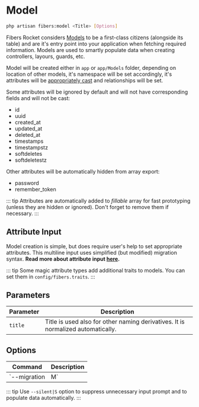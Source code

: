 # Model

```bash
php artisan fibers:model <Title> [Options]
```

Fibers Rocket considers [Models](https://laravel.com/docs/eloquent) to be a first-class citizens (alongside its table) and are it's entry point into your application when fetching required information. Models are used to smartly populate data when creating controllers, layours, guards, etc.  

Model will be created either in `app` or `app/Models` folder, depending on location of other models, it's namespace will be set accordingly, it's attributes will be [appropriately cast](/fibers-rocket/attributes#types) and relationships will be set.  

Some attributes will be ignored by default and will not have corresponding fields and will not be cast:
* id
* uuid
* created_at
* updated_at
* deleted_at
* timestamps
* timestampstz
* softdeletes
* softdeletestz

Other attributes will be automatically hidden from array export:
* password
* remember_token

::: tip
Attributes are automatically added to _fillable_ array for fast prototyping (unless they are hidden or ignored). Don't forget to remove them if necessary.
:::

## Attribute Input
Model creation is simple, but does require user's help to set appropriate attributes. This multiline input uses simplified (but modified) migration syntax. **Read more about attribute input [**here**](/fibers-rocket/attributes).**  

::: tip
Some magic attribute types add additional traits to models. You can set them in `config/fibers.traits`.
:::

## Parameters
| Parameter | Description |
| --- | --- |
| `title` | Title is used also for other naming derivatives. It is normalized automatically. |

## Options
| Command | Description |
| --- | --- |
| `--migration|M` | Will create migration file as well using same attributes |

::: tip
Use `--silent|S` option to suppress unnecessary input prompt and to populate data automatically.
:::
